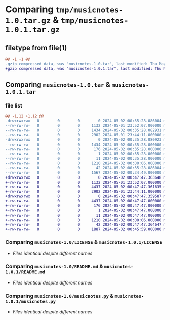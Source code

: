 # Comparing `tmp/musicnotes-1.0.tar.gz` & `tmp/musicnotes-1.0.1.tar.gz`

## filetype from file(1)

```diff
@@ -1 +1 @@
-gzip compressed data, was "musicnotes-1.0.tar", last modified: Thu May  2 00:35:28 2024, max compression
+gzip compressed data, was "musicnotes-1.0.1.tar", last modified: Thu May  2 00:47:47 2024, max compression
```

## Comparing `musicnotes-1.0.tar` & `musicnotes-1.0.1.tar`

### file list

```diff
@@ -1,12 +1,12 @@
-drwxrwxrwx   0        0        0        0 2024-05-02 00:35:28.086004 musicnotes-1.0/
--rw-rw-rw-   0        0        0     1132 2024-05-01 23:52:07.000000 musicnotes-1.0/LICENSE
--rw-rw-rw-   0        0        0     1434 2024-05-02 00:35:28.082931 musicnotes-1.0/PKG-INFO
--rw-rw-rw-   0        0        0     2902 2024-05-01 23:44:11.000000 musicnotes-1.0/README.md
-drwxrwxrwx   0        0        0        0 2024-05-02 00:35:28.080923 musicnotes-1.0/musicnotes.egg-info/
--rw-rw-rw-   0        0        0     1434 2024-05-02 00:35:28.000000 musicnotes-1.0/musicnotes.egg-info/PKG-INFO
--rw-rw-rw-   0        0        0      176 2024-05-02 00:35:28.000000 musicnotes-1.0/musicnotes.egg-info/SOURCES.txt
--rw-rw-rw-   0        0        0        1 2024-05-02 00:35:28.000000 musicnotes-1.0/musicnotes.egg-info/dependency_links.txt
--rw-rw-rw-   0        0        0       11 2024-05-02 00:35:28.000000 musicnotes-1.0/musicnotes.egg-info/top_level.txt
--rw-rw-rw-   0        0        0     1210 2024-05-02 00:00:06.000000 musicnotes-1.0/musicnotes.py
--rw-rw-rw-   0        0        0       42 2024-05-02 00:35:28.086004 musicnotes-1.0/setup.cfg
--rw-rw-rw-   0        0        0     1567 2024-05-02 00:34:49.000000 musicnotes-1.0/setup.py
+drwxrwxrwx   0        0        0        0 2024-05-02 00:47:47.363648 musicnotes-1.0.1/
+-rw-rw-rw-   0        0        0     1132 2024-05-01 23:52:07.000000 musicnotes-1.0.1/LICENSE
+-rw-rw-rw-   0        0        0     4437 2024-05-02 00:47:47.361635 musicnotes-1.0.1/PKG-INFO
+-rw-rw-rw-   0        0        0     2902 2024-05-01 23:44:11.000000 musicnotes-1.0.1/README.md
+drwxrwxrwx   0        0        0        0 2024-05-02 00:47:47.359587 musicnotes-1.0.1/musicnotes.egg-info/
+-rw-rw-rw-   0        0        0     4437 2024-05-02 00:47:47.000000 musicnotes-1.0.1/musicnotes.egg-info/PKG-INFO
+-rw-rw-rw-   0        0        0      176 2024-05-02 00:47:47.000000 musicnotes-1.0.1/musicnotes.egg-info/SOURCES.txt
+-rw-rw-rw-   0        0        0        1 2024-05-02 00:47:47.000000 musicnotes-1.0.1/musicnotes.egg-info/dependency_links.txt
+-rw-rw-rw-   0        0        0       11 2024-05-02 00:47:47.000000 musicnotes-1.0.1/musicnotes.egg-info/top_level.txt
+-rw-rw-rw-   0        0        0     1210 2024-05-02 00:00:06.000000 musicnotes-1.0.1/musicnotes.py
+-rw-rw-rw-   0        0        0       42 2024-05-02 00:47:47.364647 musicnotes-1.0.1/setup.cfg
+-rw-rw-rw-   0        0        0     1887 2024-05-02 00:45:59.000000 musicnotes-1.0.1/setup.py
```

### Comparing `musicnotes-1.0/LICENSE` & `musicnotes-1.0.1/LICENSE`

 * *Files identical despite different names*

### Comparing `musicnotes-1.0/README.md` & `musicnotes-1.0.1/README.md`

 * *Files identical despite different names*

### Comparing `musicnotes-1.0/musicnotes.py` & `musicnotes-1.0.1/musicnotes.py`

 * *Files identical despite different names*

